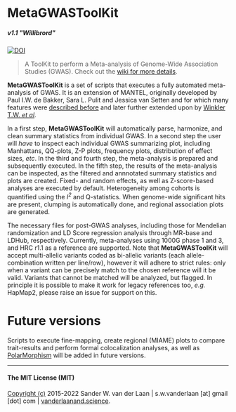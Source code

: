 MetaGWASToolKit
============
##### _v1.1 "Willibrord"_
[![DOI](https://zenodo.org/badge/75635714.svg)](https://zenodo.org/badge/latestdoi/75635714)

> A ToolKit to perform a Meta-analysis of Genome-Wide Association Studies (GWAS). Check out the [wiki for more details](https://github.com/swvanderlaan/MetaGWASToolKit/wiki). 

**MetaGWASToolKit** is a set of scripts that executes a fully automated meta-analysis of GWAS. It is an extension of MANTEL, originally developed by Paul I.W. de Bakker, Sara L. Pulit and Jessica van Setten and for which many features were [described before](https://www.ncbi.nlm.nih.gov/pmc/articles/PMC2782358/) and later further extended upon by [Winkler T.W. _et al_](https://pubmed.ncbi.nlm.nih.gov/24762786/).  

In a first step, **MetaGWASToolKit** will automatically parse, harmonize, and clean summary statistics from individual GWAS. In a second step the user will _have_ to inspect each individual GWAS summarizing plot, including Manhattans, QQ-plots, Z-P plots, frequency plots, distribution of effect sizes, _etc_. In the third and fourth step, the meta-analysis is prepared and subsequently executed. In the fifth step, the results of the meta-analysis can be inspected, as the filtered and annnotated summary statistics and plots are created. Fixed- and random effects, as well as Z-score-based analyses are executed by default. Heterogeneity among cohorts is quantified using the _I<sup>2</sup>_ and Q-statistics. When genome-wide significant hits are present, clumping is automatically done, and regional association plots are generated. 

The necessary files for post-GWAS analyses, including those for Mendelian randomization and LD Score regression analysis through MR-base and LDHub, respectively. Currently, meta-analyses using 1000G phase 1 and 3, and HRC r1.1 as a reference are supported. Note that **MetaGWASToolKit** will accept multi-allelic variants coded as bi-allelic variants (each allele-combination written per line/row), however it will adhere to strict rules: only when a variant can be precisely match to the chosen reference will it be valid. Variants that cannot be matched will be analyzed, but flagged. In principle it is possible to make it work for legacy references too, _e.g._ HapMap2, please raise an issue for support on this.


# Future versions
Scripts to execute fine-mapping, create regional (MIAME) plots to compare trait-results and perform formal colocalization analyses, as well as [PolarMorphism](https://pubmed.ncbi.nlm.nih.gov/35758773/) will be added in future versions. 

--------------

#### The MIT License (MIT)
[Copyright (c)](copyright.md) 2015-2022 Sander W. van der Laan | s.w.vanderlaan [at] gmail [dot] com | [vanderlaanand.science](vanderlaanand.science).

